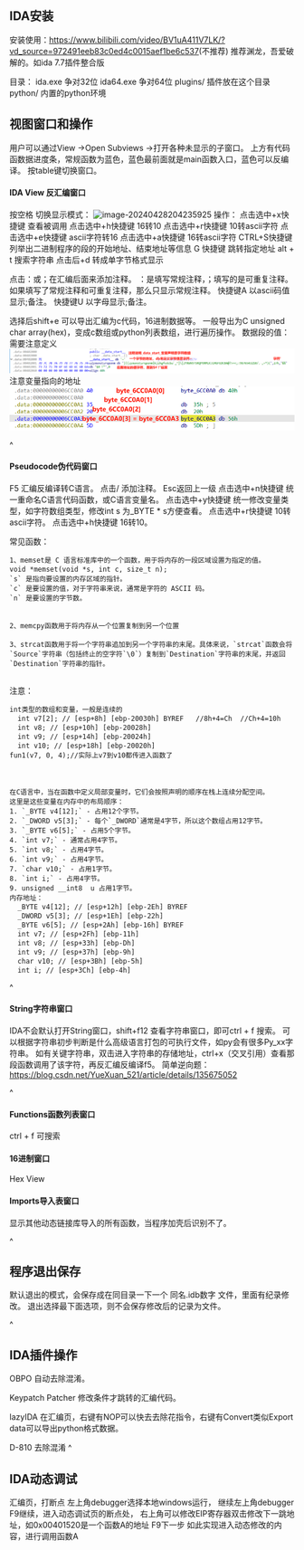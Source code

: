
## **IDA安装**
安装使用：<https://www.bilibili.com/video/BV1uA411V7LK/?vd_source=972491eeb83c0ed4c0015aef1be6c537>(不推荐)
推荐渊龙，吾爱破解的。如ida 7.7插件整合版

目录：
ida.exe 争对32位
ida64.exe 争对64位
plugins/  插件放在这个目录
 python/  内置的python环境

## **视图窗口和操作**
用户可以通过View ->Open Subviews ->打开各种未显示的子窗口。
上方有代码函数据进度条，常规函数为蓝色，蓝色最前面就是main函数入口，蓝色可以反编译。
按table键切换窗口。
#### **IDA View 反汇编窗口**
按空格 切换显示模式：
![image-20240428204235925](http://cdn.33129999.xyz/mk_img/image-20240428204235925.png)
操作：
点击选中+x快捷键 查看被调用
点击选中+h快捷键 16转10
点击选中+r快捷键  10转ascii字符
点击选中+e快捷键  ascii字符转16
点击选中+a快捷键  16转ascii字符
CTRL+S快捷键 列举出二进制程序的段的开始地址、结束地址等信息
G 快捷键 跳转指定地址
alt + t 搜索字符串
点击后+d 转成单字节格式显示

点击：或；在汇编后面来添加注释。
：是填写常规注释，；填写的是可重复注释。如果填写了常规注释和可重复注释，那么只显示常规注释。
快捷键A 以ascii码值显示;备注。 
快捷键U 以字母显示;备注。 


选择后shift+e 可以导出汇编为c代码，16进制数据等。
一般导出为C unsigned char array(hex)，变成c数组或python列表数组，进行遍历操作。
数据段的值：需要注意定义
![](.topwrite/assets/image_1732431392925.png)
注意变量指向的地址
![](.topwrite/assets/image_1732514362599.png)

^
#### **Pseudocode伪代码窗口**
F5 汇编反编译转C语言。
点击/ 添加注释。
Esc返回上一级
点击选中+n快捷键 统一重命名C语言代码函数，或C语言变量名。
点击选中+y快捷键 统一修改变量类型，如字符数组类型，修改int s 为_BYTE * s方便查看。
点击选中+r快捷键  10转ascii字符。
点击选中+h快捷键 16转10。


常见函数：
```
1、memset是 C 语言标准库中的一个函数，用于将内存的一段区域设置为指定的值。
void *memset(void *s, int c, size_t n);
`s` 是指向要设置的内存区域的指针。
`c` 是要设置的值，对于字符串来说，通常是字符的 ASCII 码。
`n` 是要设置的字节数。


2、memcpy函数用于将内存从一个位置复制到另一个位置

3、strcat函数用于将一个字符串追加到另一个字符串的末尾。具体来说，`strcat`函数会将`Source`字符串（包括终止的空字符`\0`）复制到`Destination`字符串的末尾，并返回`Destination`字符串的指针。


```
注意：
```
int类型的数组和变量，一般是连续的
  int v7[2]; // [esp+8h] [ebp-20030h] BYREF   //8h+4=Ch  //Ch+4=10h
  int v8; // [esp+10h] [ebp-20028h]
  int v9; // [esp+14h] [ebp-20024h]
  int v10; // [esp+18h] [ebp-20020h]
fun1(v7, 0, 4);//实际上v7到v10都传进入函数了



在C语言中，当在函数中定义局部变量时，它们会按照声明的顺序在栈上连续分配空间。
这里是这些变量在内存中的布局顺序：
1. `_BYTE v4[12];` - 占用12个字节。
2. `_DWORD v5[3];` - 每个`_DWORD`通常是4字节，所以这个数组占用12字节。
3. `_BYTE v6[5];` - 占用5个字节。
4. `int v7;` - 通常占用4字节。
5. `int v8;` - 占用4字节。
6. `int v9;` - 占用4字节。
7. `char v10;` - 占用1字节。
8. `int i;` - 占用4字节。
9. unsigned __int8  u 占用1字节。
内存地址：
  _BYTE v4[12]; // [esp+12h] [ebp-2Eh] BYREF
  _DWORD v5[3]; // [esp+1Eh] [ebp-22h]
  _BYTE v6[5]; // [esp+2Ah] [ebp-16h] BYREF
  int v7; // [esp+2Fh] [ebp-11h]
  int v8; // [esp+33h] [ebp-Dh]
  int v9; // [esp+37h] [ebp-9h]
  char v10; // [esp+3Bh] [ebp-5h]
  int i; // [esp+3Ch] [ebp-4h]
```

^
#### **String字符串窗口**
IDA不会默认打开String窗口，shift+f12 查看字符串窗口，即可ctrl + f 搜索。
可以根据字符串初步判断是什么高级语言打包的可执行文件，如py会有很多Py_xx字符串。
如有关键字符串，双击进入字符串的存储地址，ctrl+x（交叉引用）查看那段函数调用了该字符，再反汇编反编译f5。
简单逆向题：<https://blog.csdn.net/YueXuan_521/article/details/135675052>



^
#### **Functions函数列表窗口**
ctrl + f 可搜索


#### **16进制窗口**
Hex View


#### **Imports导入表窗口**
显示其他动态链接库导入的所有函数，当程序加壳后识别不了。



^
## **程序退出保存**
默认退出的模式，会保存成在同目录一下一个 同名.idb数字 文件，里面有纪录修改。
退出选择最下面选项，则不会保存修改后的记录为文件。



^
## **IDA插件操作**
OBPO 自动去除混淆。

Keypatch Patcher 修改条件才跳转的汇编代码。

lazyIDA 在汇编页，右键有NOP可以快去去除花指令，右键有Convert类似Export data可以导出python格式数据。

D-810 去除混淆
^
## **IDA动态调试**
汇编页，打断点
左上角debugger选择本地windows运行，
继续左上角debugger F9继续，进入动态调试页的断点处，
右上角可以修改EIP寄存器双击修改下一跳地址，如0x00401520是一个函数A的地址
F9下一步
如此实现进入动态修改的内容，进行调用函数A
